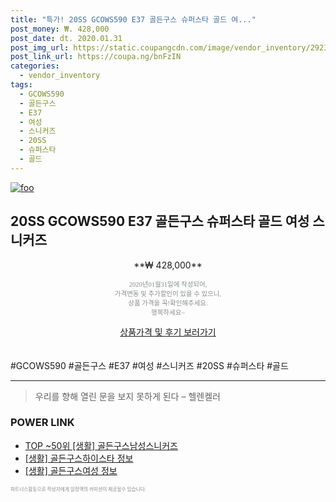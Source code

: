 ```yaml
--- 
title: "특가! 20SS GCOWS590 E37 골든구스 슈퍼스타 골드 여..." 
post_money: ₩. 428,000 
post_date: dt. 2020.01.31 
post_img_url: https://static.coupangcdn.com/image/vendor_inventory/2923/348eae1368a33cdd2a02f53ed0d58eaf4a735a8f6800ccacfa7951c9b0b9.jpg 
post_link_url: https://coupa.ng/bnFzIN 
categories: 
  - vendor_inventory 
tags: 
  - GCOWS590 
  - 골든구스 
  - E37 
  - 여성 
  - 스니커즈 
  - 20SS 
  - 슈퍼스타 
  - 골드 
--- 
```

[![foo](https://static.coupangcdn.com/image/vendor_inventory/2923/348eae1368a33cdd2a02f53ed0d58eaf4a735a8f6800ccacfa7951c9b0b9.jpg)](https://coupa.ng/bnFzIN) 

## 20SS GCOWS590 E37 골든구스 슈퍼스타 골드 여성 스니커즈 
<p style="text-align: center;">**₩ 428,000**</p> 
<p style="text-align: center;"><span style="color: #898c8f; font-family: Georgia,Times,serif; font-size: 0.75em;">2020년01월31일에 작성되어, <br>가격변동 및 추가할인이 있을 수 있으니,<br> 상품 가격을 꼭!확인해주세요.<br>행복하세요~</span> 
</p>	 
<div markdown="0" style="text-align: center;"><a href="https://coupa.ng/bnFzIN" class="btn btn--success">상품가격 및 후기 보러가기</a></div> 
<br><br> 
  #GCOWS590 #골든구스 #E37 #여성 #스니커즈 #20SS #슈퍼스타 #골드 
<hr> 

> 우리를 향해 열린 문을 보지 못하게 된다  – 헬렌켈러 


### POWER LINK

* <a href="https://blog.naver.com/fasyy4321/221783247463" target="_blank"> TOP ~50위 [생활] 골든구스남성스니커즈</a>
* <a href="https://blog.naver.com/sakai111/221769615569" target="_blank"> [생활] 골든구스하이스타 정보 </a>
* <a href="https://blog.naver.com/santokki14/221767959191" target="_blank"> [생활] 골든구스여성 정보 </a>

<span style="color: #898c8f; font-family: Georgia,Times,serif; font-size: 0.55em;">파트너스활동으로 작성자에게 일정액의 커미션이 제공될수 있습니다.</span> 
